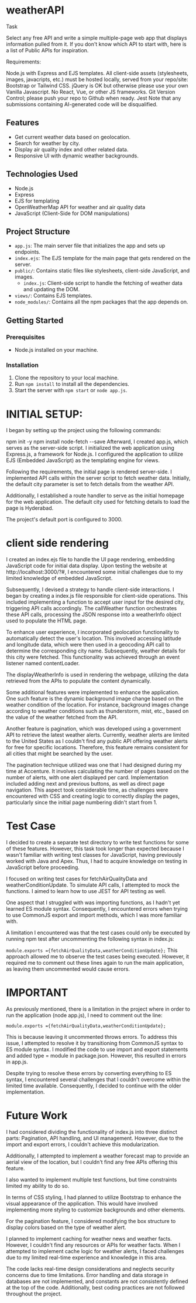 # weatherAPI

Task

Select any free API and write a simple multiple-page web app that displays information pulled from it. If you don't know which API to start with, here is a list of Public APIs for inspiration.

Requirements:

Node.js with Express and EJS templates.
All client-side assets (stylesheets, images, javacripts, etc.) must be hosted locally, served from your repo/site:
Bootstrap or Tailwind CSS.
jQuery is OK but otherwise please use your own Vanilla Javascript. No React, Vue, or other JS frameworks.
Git Version Control; please push your repo to Github when ready.
Jest
Note that any submissions containing AI-generated code will be disqualified.




## Features
- Get current weather data based on geolocation.
- Search for weather by city.
- Display air quality index and other related data.
- Responsive UI with dynamic weather backgrounds.

## Technologies Used
- Node.js
- Express
- EJS for templating
- OpenWeatherMap API for weather and air quality data
- JavaScript (Client-Side for DOM manipulations)

## Project Structure
- `app.js`: The main server file that initializes the app and sets up endpoints.
- `index.ejs`: The EJS template for the main page that gets rendered on the server.
- `public/`: Contains static files like stylesheets, client-side JavaScript, and images.
  - `index.js`: Client-side script to handle the fetching of weather data and updating the DOM.
- `views/`: Contains EJS templates.
- `node_modules/`: Contains all the npm packages that the app depends on.

## Getting Started

### Prerequisites
- Node.js installed on your machine.

### Installation
1. Clone the repository to your local machine.
2. Run `npm install` to install all the dependencies.
3. Start the server with `npm start` or `node app.js`.



# INITIAL SETUP:

I began by setting up the project using the following commands:

npm init -y
npm install node-fetch --save
Afterward, I created app.js, which serves as the server-side script. I initialized the web application using Express.js, a framework for Node.js. I configured the application to utilize EJS (Embedded JavaScript) as the templating engine for views.

Following the requirements, the initial page is rendered server-side. I implemented API calls within the server script to fetch weather data. Initially, the default city parameter is set to fetch details from the weather API.

Additionally, I established a route handler to serve as the initial homepage for the web application. The default city used for fetching details to load the page is Hyderabad.

The project's default port is configured to 3000.

# client side rendering

I created an index.ejs file to handle the UI page rendering, embedding JavaScript code for initial data display. Upon testing the website at http://localhost:3000/?#, I encountered some initial challenges due to my limited knowledge of embedded JavaScript.

Subsequently, I devised a strategy to handle client-side interactions. I began by creating a index.js file responsible for client-side operations. This included implementing a function to accept user input for the desired city, triggering API calls accordingly. The callWeather function orchestrates these API calls, processing the JSON response into a weatherInfo object used to populate the HTML page.

To enhance user experience, I incorporated geolocation functionality to automatically detect the user's location. This involved accessing latitude and longitude data, which were then used in a geocoding API call to determine the corresponding city name. Subsequently, weather details for this city were fetched. This functionality was achieved through an event listener named contentLoader.

The displayWeatherInfo is used in rendering the webpage, utilizing the data retrieved from the APIs to populate the content dynamically.


Some additional features were implemented to enhance the application. One such feature is the dynamic background image change based on the weather condition of the location. For instance, background images change according to weather conditions such as thunderstorm, mist, etc., based on the value of the weather fetched from the API.

Another feature is pagination, which was developed using a government API to retrieve the latest weather alerts. Currently, weather alerts are limited to the United States as I couldn't find any public API offering weather alerts for free for specific locations. Therefore, this feature remains consistent for all cities that might be searched by the user.

The pagination technique utilized was one that I had designed during my time at Accenture. It involves calculating the number of pages based on the number of alerts, with one alert displayed per card. Implementation included adding next and previous buttons, as well as direct page navigation. This aspect took considerable time, as challenges were encountered with CSS and creating logic to correctly display the pages, particularly since the initial page numbering didn't start from 1.

# Test Case

I decided to create a separate test directory to write test functions for some of these features. However, this task took longer than expected because I wasn't familiar with writing test classes for JavaScript, having previously worked with Java and Apex. Thus, I had to acquire knowledge on testing in JavaScript before proceeding.

I focused on writing test cases for fetchAirQualityData and weatherConditionUpdate. To simulate API calls, I attempted to mock the functions. I aimed to learn how to use JEST for API testing as well.

One aspect that I struggled with was importing functions, as I hadn't yet learned ES module syntax. Consequently, I encountered errors when trying to use CommonJS export and import methods, which I was more familiar with.

A limitation I encountered was that the test cases could only be executed by running npm test after uncommenting the following syntax in index.js:

`module.exports ={fetchAirQualityData,weatherConditionUpdate};`
This approach allowed me to observe the test cases being executed. However, it required me to comment out these lines again to run the main application, as leaving them uncommented would cause errors.


# IMPORTANT

As previously mentioned, there is a limitation in the project where in order to run the application (node app.js), I need to comment out the line:


`module.exports ={fetchAirQualityData,weatherConditionUpdate};`

This is because leaving it uncommented throws errors. To address this issue, I attempted to resolve it by transitioning from CommonJS syntax to ES module syntax. I modified the code to use import and export statements and added type = module in package.json. However, this resulted in errors in app.js.

Despite trying to resolve these errors by converting everything to ES syntax, I encountered several challenges that I couldn't overcome within the limited time available. Consequently, I decided to continue with the older implementation.


# Future Work

I had considered dividing the functionality of index.js into three distinct parts: Pagination, API handling, and UI management. However, due to the import and export errors, I couldn't achieve this modularization.

Additionally, I attempted to implement a weather forecast map to provide an aerial view of the location, but I couldn't find any free APIs offering this feature.

I also wanted to implement multiple test functions, but time constraints limited my ability to do so.

In terms of CSS styling, I had planned to utilize Bootstrap to enhance the visual appearance of the application. This would have involved implementing more styling to customize backgrounds and other elements.

For the pagination feature, I considered modifying the box structure to display colors based on the type of weather alert.


I planned to implement caching for weather news and weather facts. However, I couldn't find any resources or APIs for weather facts. When I attempted to implement cache logic for weather alerts, I faced challenges due to my limited real-time experience and knowledge in this area.




The code lacks real-time design considerations and neglects security concerns due to time limitations. Error handling and data storage in databases are not implemented, and constants are not consistently defined at the top of the code. Additionally, best coding practices are not followed throughout the project.


















